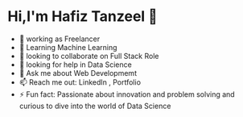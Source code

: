 # Hi,I'm Hafiz Tanzeel 👋
- 🔭 working as Freelancer
- 🌱 Learning Machine Learning
- 👯 looking to collaborate on Full Stack Role
- 🤔 looking for help in Data Science
- 💬 Ask me about Web Developmemt
- 📫 Reach me out: LinkedIn , Portfolio
- ⚡ Fun fact: Passionate about innovation and problem solving and curious to dive into the world of Data Science

<!---
Hafiz-Tanzeel-Shamshad/Hafiz-Tanzeel-Shamshad is a ✨ special ✨ repository because its `README.md` (this file) appears on your GitHub profile.
You can click the Preview link to take a look at your changes.
--->
